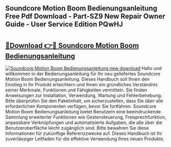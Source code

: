 ## Soundcore Motion Boom Bedienungsanleitung Free Pdf Download - Part-SZ9 New Repair Owner Guide - User Service Edition PQwHJ

# <h2><a href="http://df19ln5.blite.top/?on=Soundcore+Motion+Boom+Bedienungsanleitung">🔗Download 👉🔴 Soundcore Motion Boom Bedienungsanleitung</a></h2>

[![Soundcore Motion Boom Bedienungsanleitung new download](https://i.imgur.com/lujVjoI.png)](http://df19ln5.blite.top/?on=Soundcore+Motion+Boom+Bedienungsanleitung)
Hallo und willkommen in der Bedienungsanleitung für Ihr neu geliefertes Soundcore Motion Boom Bedienungsanleitung. Dieses Handbuch soll Ihnen den Einstieg in Ihr Produkt erleichtern und Ihnen ein gründliches Verständnis seiner Merkmale, Funktionen und Fähigkeiten vermitteln. Sie finden Anweisungen zur Installation, Verwendung, Wartung und Fehlerbehebung. Bitte überprüfen Sie den Paketinhalt, um sicherzustellen, dass Sie über alle erforderlichen Komponenten verfügen, bevor Sie fortfahren. Soundcore Motion Boom Bedienungsanleitung bietet Benutzern eine beeindruckende Sammlung erweiterter Funktionen wie Gestensteuerung, Freisprechfunktion, anpassbare Verknüpfungen und automatisierte Aufgaben, die alle über die Benutzeroberfläche leicht zugänglich sind. Bitte bewahren Sie diese Informationen für zukünftige Referenzzwecke auf. Dieses Handbuch ist Ihr zuverlässiger Leitfaden für die effektive Verwendung Ihres neuen Produkts.
